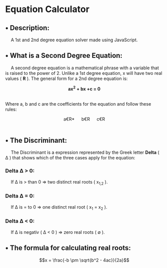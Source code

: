 # Equation Calculator

## &bullet; Description:
&emsp; A 1st and 2nd degree equation solver made using JavaScript.

## &bullet; What is a Second Degree Equation:
&emsp; A second degree equation is a mathematical phrase with a variable that is raised to the power of 2. Unlike a 1st degree equation, x will have two real values ( **R** ). The general form for a 2nd degree equation is:<br>
<center><b>ax<sup>2</sup> + bx +c = 0</b></center><br>

Where a, b and c are the coefficients for the equation and follow these rules:<br>
<center>a&#8364;R* &emsp; b&#8364;R &emsp; c&#8364;R</center><br>

## &bullet; The Discriminant:
&emsp; The Discriminant is a expression represented by the Greek letter **Delta** ( &#916; ) that shows which of the three cases apply for the equation:

### Delta &#916; > 0:
&emsp; If &#916; is > than 0 => two distinct real roots ( x<sub>1,2</sub> ).

### Delta &#916; = 0:
&emsp; If &#916; is = to 0 => one distinct real root ( x<sub>1</sub> = x<sub>2</sub> ).

### Delta &#916; < 0:
&emsp; If &#916; is negativ ( &#916; < 0 ) => zero real roots ( &#8709; ).

## &bullet; The formula for calculating real roots:
<center> $$x = \frac{-b \pm \sqrt{b^2 - 4ac}}{2a}$$ </center>


